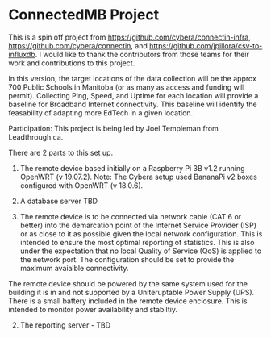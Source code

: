 # ConnectedMB Project

This is a spin off project from https://github.com/cybera/connectin-infra, https://github.com/cybera/connectin, and https://github.com/jpillora/csv-to-influxdb. I would like to thank the contributors from those teams for their work and contributions to this project.

In this version, the target locations of the data collection will be the approx 700 Public Schools in Manitoba (or as many as access and funding will permit). Collecting Ping, Speed, and Uptime for each location will provide a baseline for Broadband Internet connectivity. This baseline will identify the feasability of adapting more EdTech in a given location.

Participation: This project is being led by Joel Templeman from Leadthrough.ca. 

There are 2 parts to this set up. 

  1) The remote device based initially on a Raspberry Pi 3B v1.2 running OpenWRT (v 19.07.2). Note: The Cybera setup used        BananaPi v2 boxes configured with OpenWRT (v 18.0.6).  
  
  2) A database server TBD
  
1)  The remote device is to be connected via network cable (CAT 6 or better) into the demarcation point of the Internet Service Provider (ISP) or as close to it as possible given the local network configuration. This is intended to ensure the most optimal reporting of statistics. This is also under the expectation that no local Quality of Service (QoS) is applied to the network port. The configuration should be set to provide the maximum avaialble connectivity. 

The remote device should be powered by the same system used for the building it is in and not supported by a Uniteruptable Power Supply (UPS). There is a small battery included in the remote device enclosure. This is intended to monitor power availability and stabiltiy. 

2) The reporting server - TBD


